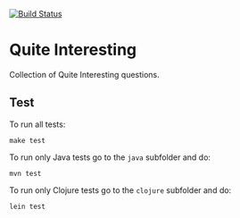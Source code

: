 [![Build Status](https://travis-ci.org/hwasungmars/qi.svg)](https://travis-ci.org/hwasungmars/qi)

# Quite Interesting

Collection of Quite Interesting questions.

## Test

To run all tests:

`make test`

To run only Java tests go to the `java` subfolder and do:

`mvn test`

To run only Clojure tests go to the `clojure` subfolder and do:

`lein test`

